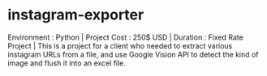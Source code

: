 # instagram-exporter
Environment : Python | Project Cost : 250$ USD | Duration : Fixed Rate Project | This is a project for a client who needed to extract various instagram URLs from a file, and use Google Vision API to detect the kind of image and flush it into an excel file.
